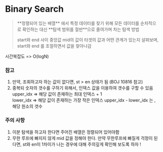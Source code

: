 # Binary Search

<blockquote>
**정렬되어 있는 배열** 에서 특정 데이터를 찾기 위해 모든 데이터를 순차적으로 확인하는 대신 
**탐색 범위를 절반**으로 줄여가며 차는 탐색 방법

start와 end 사이 중앙값 mid의 값이 타겟의 값과 어떤 관계가 있는지 살펴보며, start와 end 를 조절하면서 값을 찾아나감

</blockquote>

시간복잡도 => O(logN)

### 참고

1. 만약, 조회하고자 하는 값이 없다면, st > en 상태가 됨 (BOJ 10816 참고)
2. 중복되 숫자의 갯수를 구하기 위해서, 인덱스 값을 이용하여 갯수를 구할 수 있음
   upper_idx => 해당 값이 존재하는 최대 인덱스 + 1  
   lower_idx => 해당 값이 존재하는 가장 작은 인덱스
   upper_idx - lower_idx 는 , 해당 원소의 갯수

### 주의 사항

1. 이분 탐색을 하고자 한다면 주어진 배열은 정렬되어 있어야함
2. 무한 루프에 빠지지 않게 mid 값을 정해야 한다. 만약 무한루프에 빠질게 걱정이 된다면, st와 en이 1차이가 나는 경우에 대해 주의깊게 확인해 보도록 하자 !
